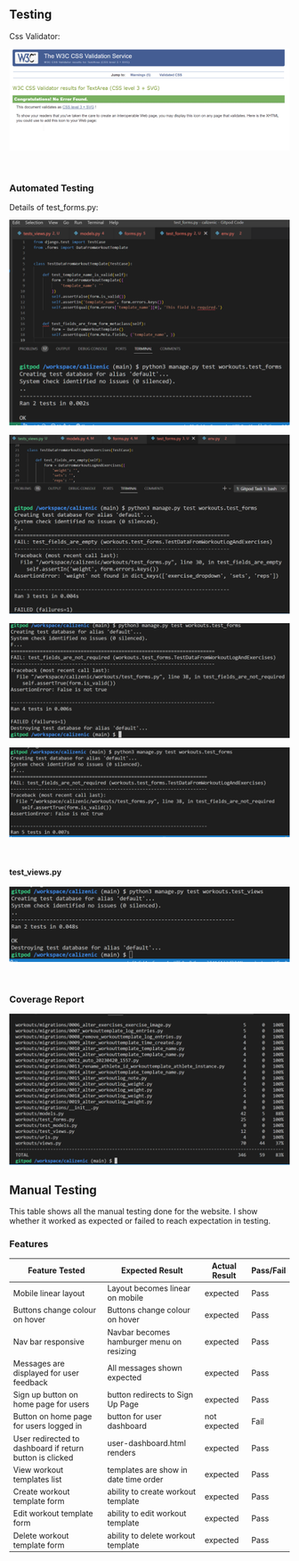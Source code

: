 ## Testing 

Css Validator: 

![css](documentation/site-screenshots/css-valid.png)

</br>

### Automated Testing

Details of test_forms.py:

![testing](documentation/testing/test-6.png)
  
![testing](documentation/testing/test-5.png)
  
![testing](documentation/testing/test-4.png)
  
![testing](documentation/testing/test-3.png)

  <br>

#### test_views.py
  
![testing](documentation/testing/test-2.png)

  <br>

  ### Coverage Report
  
![testing](documentation/testing/test-1.png)


## Manual Testing 

This table shows all the manual testing done for the website. I show whether it worked as expected or failed to reach expectation in testing.

### Features

Feature Tested | Expected Result | Actual Result | Pass/Fail
---------------|-----------------|---------------|----------
Mobile linear layout | Layout becomes linear on mobile | expected | Pass
Buttons change colour on hover | Buttons change colour on hover | expected | Pass
Nav bar responsive | Navbar becomes hamburger menu on resizing | expected | Pass
Messages are displayed for user feedback | All messages shown expected | expected | Pass
Sign up button on home page for users | button redirects to Sign Up Page | expected | Pass
Button on home page for users logged in | button for user dashboard | not expected | Fail
User redirected to dashboard if return button is clicked | user-dashboard.html renders | expected | Pass
View workout templates list | templates are show in date time order |  expected | Pass
Create workout template form | ability to create workout template  |  expected | Pass
Edit workout template form | ability to edit workout template  |  expected | Pass
Delete workout template form | ability to delete workout template  |  expected | Pass



  
